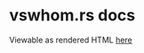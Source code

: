 # vswhom.rs docs
Viewable as rendered HTML [here](https://rawcdn.githack.com/nabijaczleweli/vswhom.rs/doc/vswhom/index.html)
